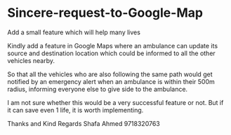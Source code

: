 # Sincere-request-to-Google-Map
Add a small feature which will help many lives



Kindly add a feature in Google Maps where an ambulance can update its source and destination location which could be informed to all the other 
vehicles nearby. 

So that all the vehicles who are also following the same path would get notified by an emergency alert when an ambulance is within their 500m 
radius, informing everyone else to give side to the ambulance.

I am not sure whether this would be a very successful feature or not. But if it can save even 1 life, it is worth implementing.





Thanks and Kind Regards
Shafa Ahmed
9718320763

